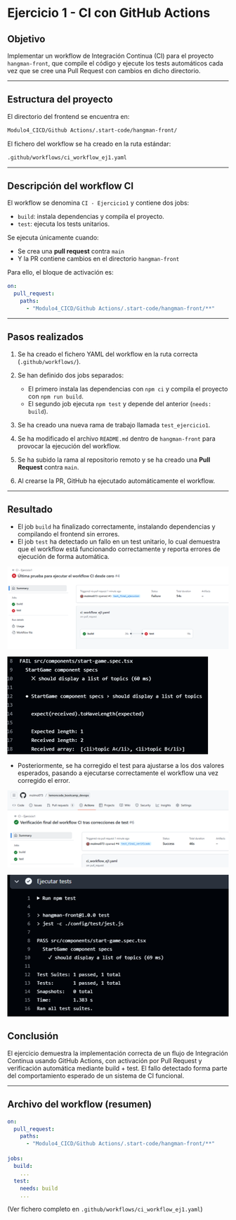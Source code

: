 # Ejercicio 1 - CI con GitHub Actions

## Objetivo

Implementar un workflow de Integración Continua (CI) para el proyecto `hangman-front`, que compile el código y ejecute los tests automáticos cada vez que se cree una Pull Request con cambios en dicho directorio.

---

## Estructura del proyecto

El directorio del frontend se encuentra en:

```sh
Modulo4_CICD/Github Actions/.start-code/hangman-front/
```

El fichero del workflow se ha creado en la ruta estándar:

```sh
.github/workflows/ci_workflow_ej1.yaml
```

---

## Descripción del workflow CI

El workflow se denomina `CI - Ejercicio1` y contiene dos jobs:

* `build`: instala dependencias y compila el proyecto.
* `test`: ejecuta los tests unitarios.

Se ejecuta únicamente cuando:

* Se crea una **pull request** contra `main`
* Y la PR contiene cambios en el directorio `hangman-front`

Para ello, el bloque de activación es:

```yaml
on:
  pull_request:
    paths:
      - "Modulo4_CICD/Github Actions/.start-code/hangman-front/**"
```

---

## Pasos realizados

1. Se ha creado el fichero YAML del workflow en la ruta correcta (`.github/workflows/`).

2. Se han definido dos jobs separados:

   * El primero instala las dependencias con `npm ci` y compila el proyecto con `npm run build`.
   * El segundo job ejecuta `npm test` y depende del anterior (`needs: build`).

3. Se ha creado una nueva rama de trabajo llamada `test_ejercicio1`.

4. Se ha modificado el archivo `README.md` dentro de `hangman-front` para provocar la ejecución del workflow.

5. Se ha subido la rama al repositorio remoto y se ha creado una **Pull Request** contra `main`.

6. Al crearse la PR, GitHub ha ejecutado automáticamente el workflow.

---

## Resultado

* El job `build` ha finalizado correctamente, instalando dependencias y compilando el frontend sin errores.
* El job `test` ha detectado un fallo en un test unitario, lo cual demuestra que el workflow está funcionando correctamente y reporta errores de ejecución de forma automática.

![alt text](image-1.png)

![alt text](image-2.png)

* Posteriormente, se ha corregido el test para ajustarse a los dos valores esperados, pasando a ejecutarse correctamente el workflow una vez corregido el error.

![alt text](image-3.png)

![alt text](image-4.png)

## Conclusión

El ejercicio demuestra la implementación correcta de un flujo de Integración Continua usando GitHub Actions, con activación por Pull Request y verificación automática mediante build + test. El fallo detectado forma parte del comportamiento esperado de un sistema de CI funcional.

---

## Archivo del workflow (resumen)

```yaml
on:
  pull_request:
    paths:
      - "Modulo4_CICD/Github Actions/.start-code/hangman-front/**"

jobs:
  build:
    ...
  test:
    needs: build
    ...
```

(Ver fichero completo en `.github/workflows/ci_workflow_ej1.yaml`)

